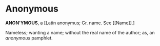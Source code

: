 # Anonymous

**ANON'YMOUS**, a \[Latin anonymus; Gr. name. See [[Name]].\]

Nameless; wanting a name; without the real name of the author; as, an _anonymous_ pamphlet.